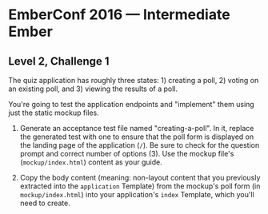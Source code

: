 # EmberConf 2016 &mdash; Intermediate Ember

## Level 2, Challenge 1

The quiz application has roughly three states: 1) creating a poll, 2)
voting on an existing poll, and 3) viewing the results of a poll.

You're going to test the application endpoints and "implement" them using just
the static mockup files.

1. Generate an acceptance test file named "creating-a-poll". In it, replace the
   generated test with one to ensure that the poll form is displayed on the
   landing page of the application (`/`). Be sure to check for the question
   prompt and correct number of options (3). Use the mockup file's
   (`mockup/index.html`) content as your guide.

2. Copy the body content (meaning: non-layout content that you previously
   extracted into the `application` Template) from the mockup's poll form
   (in `mockup/index.html`) into your application's `index` Template, which
   you'll need to create.
